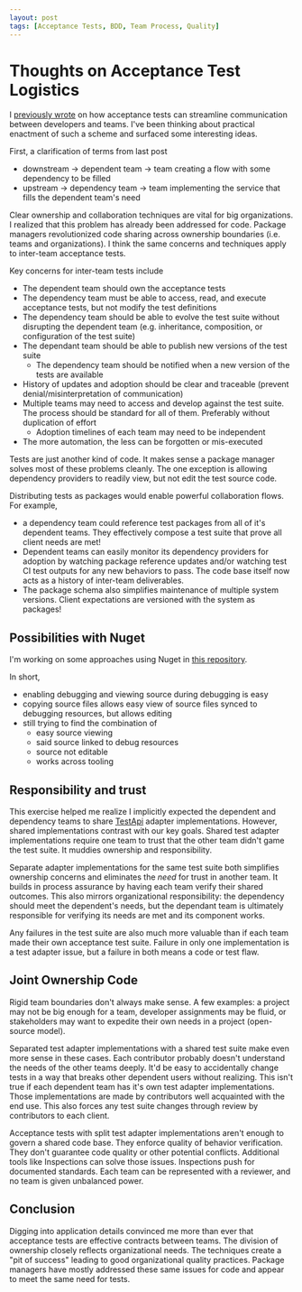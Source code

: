 ```yaml
---
layout: post
tags: [Acceptance Tests, BDD, Team Process, Quality]
---
```


# Thoughts on Acceptance Test Logistics

I [previously wrote](../_posts/2021-10-31-Efficient-Inter-Team-Contracts-with-Acceptance-Tests.md) on how acceptance tests can streamline communication between developers and teams. 
I've been thinking about practical enactment of such a scheme and surfaced some interesting ideas.

First, a clarification of terms from last post
- downstream -> dependent team -> team creating a flow with some dependency to be filled
- upstream -> dependency team -> team implementing the service that fills the dependent team's need


Clear ownership and collaboration techniques are vital for big organizations. I realized that this problem has already been addressed for code. Package managers revolutionized code sharing across ownership boundaries (i.e. teams and organizations). I think the same concerns and techniques apply to inter-team acceptance tests.

Key concerns for inter-team tests include
- The dependent team should own the acceptance tests
- The dependency team must be able to access, read, and execute acceptance tests, but not modify the test definitions
- The dependency team should be able to evolve the test suite without disrupting the dependent team (e.g. inheritance, composition, or configuration of the test suite)
- The dependant team should be able to publish new versions of the test suite
  - The dependency team should be notified when a new version of the tests are available
- History of updates and adoption should be clear and traceable (prevent denial/misinterpretation of communication)
- Multiple teams may need to access and develop against the test suite. The process should be standard for all of them. Preferably without duplication of effort 
  - Adoption timelines of each team may need to be independent
- The more automation, the less can be forgotten or mis-executed


Tests are just another kind of code. It makes sense a package manager solves most of these problems cleanly. The one exception is allowing dependency providers to readily view, but not edit the test source code.

Distributing tests as packages would enable powerful collaboration flows. For example,
- a dependency team could reference test packages from all of it's dependent teams. They effectively compose a test suite that prove all client needs are met!
- Dependent teams can easily monitor its dependency providers for adoption by watching package reference updates and/or watching test CI test outputs for any new behaviors to pass. The code base itself now acts as a history of inter-team deliverables.
- The package schema also simplifies maintenance of multiple system versions. Client expectations are versioned with the system as packages!

## Possibilities with Nuget

I'm working on some approaches using Nuget in [this repository](https://github.com/farlee2121/PackagedTests).

In short,
- enabling debugging and viewing source during debugging is easy
- copying source files allows easy view of source files synced to debugging resources, but allows editing
- still trying to find the combination of
  - easy source viewing
  - said source linked to debug resources
  - source not editable
  - works across tooling


## Responsibility and trust

This exercise helped me realize I implicitly expected the dependent and dependency teams to share [TestApi](../_posts/2020-08-21-Test-Api-InPractice.md) adapter implementations. However, shared implementations contrast with our key goals. Shared test adapter implementations require one team to trust that the other team didn't game the test suite. It muddies ownership and responsibility.

Separate adapter implementations for the same test suite both simplifies ownership concerns and eliminates the *need* for trust in another team. It builds in process assurance by having each team verify their shared outcomes. This also mirrors organizational responsibility: the dependency should meet the dependent's needs, but the dependant team is ultimately responsible for verifying its needs are met and its component works.

Any failures in the test suite are also much more valuable than if each team made their own acceptance test suite. Failure in only one implementation is a test adapter issue, but a failure in both means a code or test flaw.
 
## Joint Ownership Code
Rigid team boundaries don't always make sense. A few examples: a project may not be big enough for a team, developer assignments may be fluid, or stakeholders may want to expedite their own needs in a project (open-source model).

Separated test adapter implementations with a shared test suite make even more sense in these cases. Each contributor probably doesn't understand the needs of the other teams deeply. It'd be easy to accidentally change tests in a way that breaks other dependent users without realizing. This isn't true if each dependent team has it's own test adapter implementations. Those implementations are made by contributors well acquainted with the end use. This also forces any test suite changes through review by contributors to each client. 

Acceptance tests with split test adapter implementations aren't enough to govern a shared code base. They enforce quality of behavior verification. They don't guarantee code quality or other potential conflicts. Additional tools like Inspections can solve those issues. Inspections push for documented standards. Each team can be represented with a reviewer, and no team is given unbalanced power. 

## Conclusion

Digging into application details convinced me more than ever that acceptance tests are effective contracts between teams. The division of ownership closely reflects organizational needs. The techniques create a "pit of success" leading to good organizational quality practices. Package managers have mostly addressed these same issues for code and appear to meet the same need for tests. 